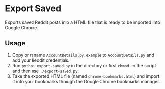 # Export Saved
Exports saved Reddit posts into a HTML file that is ready to be imported into Google Chrome.

## Usage
1. Copy or rename `AccountDetails.py.example` to `AccountDetails.py` and add your Reddit credentials.
2. Run `python export-saved.py` in the directory or first `chmod +x` the script and then use `./export-saved.py`.
3. Take the exported HTML file (named `chrome-bookmarks.html`) and import it into your bookmarks through the Google Chrome bookmarks manager.